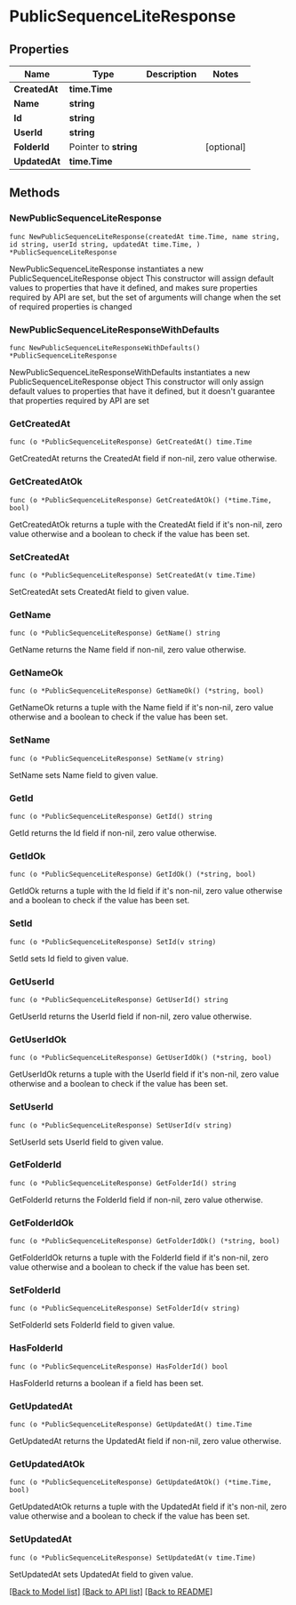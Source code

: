 # PublicSequenceLiteResponse

## Properties

Name | Type | Description | Notes
------------ | ------------- | ------------- | -------------
**CreatedAt** | **time.Time** |  | 
**Name** | **string** |  | 
**Id** | **string** |  | 
**UserId** | **string** |  | 
**FolderId** | Pointer to **string** |  | [optional] 
**UpdatedAt** | **time.Time** |  | 

## Methods

### NewPublicSequenceLiteResponse

`func NewPublicSequenceLiteResponse(createdAt time.Time, name string, id string, userId string, updatedAt time.Time, ) *PublicSequenceLiteResponse`

NewPublicSequenceLiteResponse instantiates a new PublicSequenceLiteResponse object
This constructor will assign default values to properties that have it defined,
and makes sure properties required by API are set, but the set of arguments
will change when the set of required properties is changed

### NewPublicSequenceLiteResponseWithDefaults

`func NewPublicSequenceLiteResponseWithDefaults() *PublicSequenceLiteResponse`

NewPublicSequenceLiteResponseWithDefaults instantiates a new PublicSequenceLiteResponse object
This constructor will only assign default values to properties that have it defined,
but it doesn't guarantee that properties required by API are set

### GetCreatedAt

`func (o *PublicSequenceLiteResponse) GetCreatedAt() time.Time`

GetCreatedAt returns the CreatedAt field if non-nil, zero value otherwise.

### GetCreatedAtOk

`func (o *PublicSequenceLiteResponse) GetCreatedAtOk() (*time.Time, bool)`

GetCreatedAtOk returns a tuple with the CreatedAt field if it's non-nil, zero value otherwise
and a boolean to check if the value has been set.

### SetCreatedAt

`func (o *PublicSequenceLiteResponse) SetCreatedAt(v time.Time)`

SetCreatedAt sets CreatedAt field to given value.


### GetName

`func (o *PublicSequenceLiteResponse) GetName() string`

GetName returns the Name field if non-nil, zero value otherwise.

### GetNameOk

`func (o *PublicSequenceLiteResponse) GetNameOk() (*string, bool)`

GetNameOk returns a tuple with the Name field if it's non-nil, zero value otherwise
and a boolean to check if the value has been set.

### SetName

`func (o *PublicSequenceLiteResponse) SetName(v string)`

SetName sets Name field to given value.


### GetId

`func (o *PublicSequenceLiteResponse) GetId() string`

GetId returns the Id field if non-nil, zero value otherwise.

### GetIdOk

`func (o *PublicSequenceLiteResponse) GetIdOk() (*string, bool)`

GetIdOk returns a tuple with the Id field if it's non-nil, zero value otherwise
and a boolean to check if the value has been set.

### SetId

`func (o *PublicSequenceLiteResponse) SetId(v string)`

SetId sets Id field to given value.


### GetUserId

`func (o *PublicSequenceLiteResponse) GetUserId() string`

GetUserId returns the UserId field if non-nil, zero value otherwise.

### GetUserIdOk

`func (o *PublicSequenceLiteResponse) GetUserIdOk() (*string, bool)`

GetUserIdOk returns a tuple with the UserId field if it's non-nil, zero value otherwise
and a boolean to check if the value has been set.

### SetUserId

`func (o *PublicSequenceLiteResponse) SetUserId(v string)`

SetUserId sets UserId field to given value.


### GetFolderId

`func (o *PublicSequenceLiteResponse) GetFolderId() string`

GetFolderId returns the FolderId field if non-nil, zero value otherwise.

### GetFolderIdOk

`func (o *PublicSequenceLiteResponse) GetFolderIdOk() (*string, bool)`

GetFolderIdOk returns a tuple with the FolderId field if it's non-nil, zero value otherwise
and a boolean to check if the value has been set.

### SetFolderId

`func (o *PublicSequenceLiteResponse) SetFolderId(v string)`

SetFolderId sets FolderId field to given value.

### HasFolderId

`func (o *PublicSequenceLiteResponse) HasFolderId() bool`

HasFolderId returns a boolean if a field has been set.

### GetUpdatedAt

`func (o *PublicSequenceLiteResponse) GetUpdatedAt() time.Time`

GetUpdatedAt returns the UpdatedAt field if non-nil, zero value otherwise.

### GetUpdatedAtOk

`func (o *PublicSequenceLiteResponse) GetUpdatedAtOk() (*time.Time, bool)`

GetUpdatedAtOk returns a tuple with the UpdatedAt field if it's non-nil, zero value otherwise
and a boolean to check if the value has been set.

### SetUpdatedAt

`func (o *PublicSequenceLiteResponse) SetUpdatedAt(v time.Time)`

SetUpdatedAt sets UpdatedAt field to given value.



[[Back to Model list]](../README.md#documentation-for-models) [[Back to API list]](../README.md#documentation-for-api-endpoints) [[Back to README]](../README.md)


